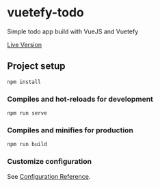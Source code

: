 # vuetefy-todo

Simple todo app build with VueJS and Vuetefy

[Live Version](https://schmidts-todo.netlify.app/#/)

## Project setup

```
npm install
```

### Compiles and hot-reloads for development

```
npm run serve
```

### Compiles and minifies for production

```
npm run build
```

### Customize configuration

See [Configuration Reference](https://cli.vuejs.org/config/).
